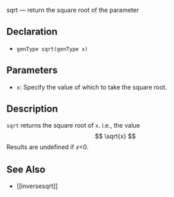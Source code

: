 sqrt — return the square root of the parameter
## Declaration
- ``genType sqrt(genType x)``
## Parameters
- ``x``:  Specify the value of which to take the square root.
## Description
`sqrt` returns the square root of `x`. i.e., the value
$$
\sqrt{x}
$$
Results are undefined if 𝑥<0.
## See Also
- [[inversesqrt]]